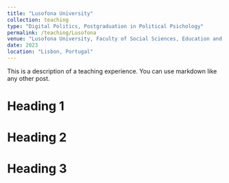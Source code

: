 ```yaml
---
title: "Lusofona University"
collection: teaching
type: "Digital Politics, Postgraduation in Political Psichology"
permalink: /teaching/Lusofona
venue: "Lusofona University, Faculty of Social Sciences, Education and Administration"
date: 2023
location: "Lisbon, Portugal"
---
```


This is a description of a teaching experience. You can use markdown like any other post.

Heading 1
======

Heading 2
======

Heading 3
======
